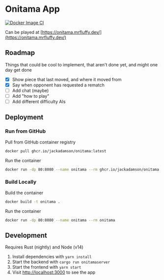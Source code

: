 # Onitama App
[![Docker Image CI](https://github.com/jackadamson/onitama/actions/workflows/docker-image.yml/badge.svg)](https://github.com/jackadamson/onitama/pkgs/container/onitama)

Can be played at [https://onitama.mrfluffy.dev/](https://onitama.mrfluffy.dev/)

## Roadmap

Things that could be cool to implement, that aren't done yet, and might one day get done

- [x] Show piece that last moved, and where it moved from
- [x] Say when opponent has requested a rematch
- [ ] Add chat (maybe)
- [ ] Add "how to play"
- [ ] Add different difficulty AIs

## Deployment

### Run from GitHub

Pull from GitHub container registry
```bash
docker pull ghcr.io/jackadamson/onitama:latest
```

Run the container
```bash
docker run -dp 80:8080 --name onitama --rm ghcr.io/jackadamson/onitama:latest
```

### Build Locally

Build the container
```bash
docker build -t onitama .
```

Run the container
```bash
docker run -dp 80:8080 --name onitama --rm onitama
```

## Development

Requires Rust (nightly) and Node (v14)  

1. Install dependencies with `yarn install`  
1. Start the backend with `cargo run onitamaserver`
1. Start the frontend with `yarn start`
1. Visit [http://localhost:3000](http://localhost:3000) to see the app

